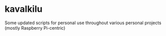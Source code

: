 # kavalkilu
Some updated scripts for personal use throughout various personal projects (mostly Raspberry Pi-centric)
